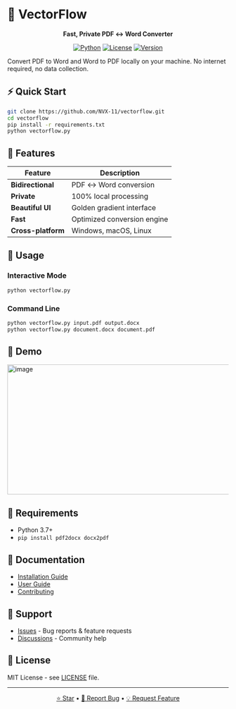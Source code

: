 # 🚀 VectorFlow

<div align="center">

**Fast, Private PDF ↔ Word Converter**

[![Python](https://img.shields.io/badge/Python-3.7+-blue.svg)](https://python.org)
[![License](https://img.shields.io/badge/License-MIT-green.svg)](LICENSE)
[![Version](https://img.shields.io/badge/Version-1.0.0-gold.svg)](https://github.com/NVX-11/vectorflow/releases)

</div>

Convert PDF to Word and Word to PDF locally on your machine. No internet required, no data collection.

## ⚡ Quick Start

```bash
git clone https://github.com/NVX-11/vectorflow.git
cd vectorflow
pip install -r requirements.txt
python vectorflow.py
```

## 🎯 Features

| Feature | Description |
|---------|-------------|
|  **Bidirectional** | PDF ↔ Word conversion |
|  **Private** | 100% local processing |
|  **Beautiful UI** | Golden gradient interface |
|  **Fast** | Optimized conversion engine |
|  **Cross-platform** | Windows, macOS, Linux |

## 📖 Usage

### Interactive Mode
```bash
python vectorflow.py
```

### Command Line
```bash
python vectorflow.py input.pdf output.docx
python vectorflow.py document.docx document.pdf
```

## 🎨 Demo

<img width="805" height="295" alt="image" src="https://github.com/user-attachments/assets/242379d0-78f7-462b-be9e-4035941e47b4" />

## 🔧 Requirements

- Python 3.7+
- `pip install pdf2docx docx2pdf`

## 📄 Documentation

- [Installation Guide](INSTALL.md)
- [User Guide](USER_GUIDE.md)
- [Contributing](CONTRIBUTING.md)

## 🤝 Support

- [Issues](https://github.com/NVX-11/vectorflow/issues) - Bug reports & feature requests
- [Discussions](https://github.com/NVX-11/vectorflow/discussions) - Community help

## 📝 License

MIT License - see [LICENSE](LICENSE) file.

---

<div align="center">

[⭐ Star](https://github.com/NVX-11/vectorflow) • [🐛 Report Bug](https://github.com/NVX-11/vectorflow/issues) • [💡 Request Feature](https://github.com/NVX-11/vectorflow/issues)


</div>
